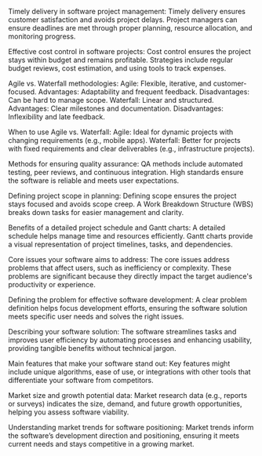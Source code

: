Timely delivery in software project management:
Timely delivery ensures customer satisfaction and avoids project delays. Project managers can ensure deadlines are met through proper planning, resource allocation, and monitoring progress.

Effective cost control in software projects:
Cost control ensures the project stays within budget and remains profitable. Strategies include regular budget reviews, cost estimation, and using tools to track expenses.

Agile vs. Waterfall methodologies:
Agile: Flexible, iterative, and customer-focused. Advantages: Adaptability and frequent feedback. Disadvantages: Can be hard to manage scope.
Waterfall: Linear and structured. Advantages: Clear milestones and documentation. Disadvantages: Inflexibility and late feedback.

When to use Agile vs. Waterfall:
Agile: Ideal for dynamic projects with changing requirements (e.g., mobile apps).
Waterfall: Better for projects with fixed requirements and clear deliverables (e.g., infrastructure projects).

Methods for ensuring quality assurance:
QA methods include automated testing, peer reviews, and continuous integration. High standards ensure the software is reliable and meets user expectations.

Defining project scope in planning:
Defining scope ensures the project stays focused and avoids scope creep. A Work Breakdown Structure (WBS) breaks down tasks for easier management and clarity.

Benefits of a detailed project schedule and Gantt charts:
A detailed schedule helps manage time and resources efficiently. Gantt charts provide a visual representation of project timelines, tasks, and dependencies.

Core issues your software aims to address:
The core issues address problems that affect users, such as inefficiency or complexity. These problems are significant because they directly impact the target audience's productivity or experience.

Defining the problem for effective software development:
A clear problem definition helps focus development efforts, ensuring the software solution meets specific user needs and solves the right issues.

Describing your software solution:
The software streamlines tasks and improves user efficiency by automating processes and enhancing usability, providing tangible benefits without technical jargon.

Main features that make your software stand out:
Key features might include unique algorithms, ease of use, or integrations with other tools that differentiate your software from competitors.

Market size and growth potential data:
Market research data (e.g., reports or surveys) indicates the size, demand, and future growth opportunities, helping you assess software viability.

Understanding market trends for software positioning:
Market trends inform the software’s development direction and positioning, ensuring it meets current needs and stays competitive in a growing market.



